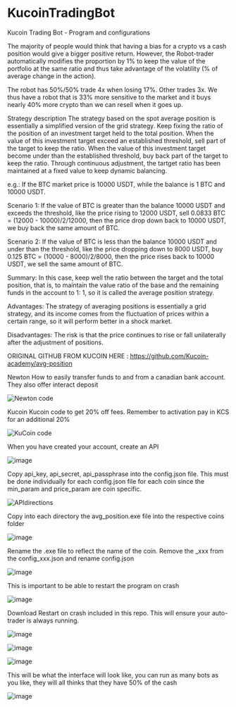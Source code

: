 # KucoinTradingBot
Kucoin Trading Bot - Program and configurations

The majority of people would think that having a bias for a crypto vs a cash position would give a bigger positive return. However, the Robot-trader automatically modifies the proportion by 1% to keep the value of the portfolio at the same ratio and thus take advantage of the volatility (% of average change in the action).

The robot has 50%/50% trade 4x when losing 17%. Other trades 3x. We thus have a robot that is 33% more sensitive to the market and it buys nearly 40% more crypto than we can resell when it goes up.

Strategy description
The strategy based on the spot average position is essentially a simplified version of the grid strategy. Keep fixing the ratio of the position of an investment target held to the total position. When the value of this investment target exceed an established threshold, sell part of the target to keep the ratio. When the value of this investment target become under than the established threshold, buy back part of the target to keep the ratio. Through continuous adjustment, the tartget ratio has been maintained at a fixed value to keep dynamic balancing.

e.g.: If the BTC market price is 10000 USDT, while the balance is 1 BTC and 10000 USDT.

Scenario 1: If the value of BTC is greater than the balance 10000 USDT and exceeds the threshold, like the price rising to 12000 USDT, sell 0.0833 BTC = (12000 - 10000)/2/12000, then the price drop down back to 10000 USDT, we buy back the same amount of BTC.

Scenario 2: If the value of BTC is less than the balance 10000 USDT and under than the threshold, like the price dropping down to 8000 USDT, buy 0.125 BTC = (10000 - 8000)/2/8000, then the price rises back to 10000 USDT, we sell the same amount of BTC.

Summary: In this case, keep well the ratio between the target and the total position, that is, to maintain the value ratio of the base and the remaining funds in the account to 1: 1, so it is called the average position strategy.

Advantages: The strategy of averaging positions is essentially a grid strategy, and its income comes from the fluctuation of prices within a certain range, so it will perform better in a shock market.

Disadvantages: The risk is that the price continues to rise or fall unilaterally after the adjustment of positions.

ORIGINAL GITHUB FROM KUCOIN HERE : https://github.com/Kucoin-academy/avg-position



Newton
How to easily transfer funds to and from a canadian bank account. 
They also offer interact deposit

![Newton code](https://user-images.githubusercontent.com/99097186/152657391-09b780f2-1971-4e13-9ca4-9e5a4e00a195.jpg)

Kucoin
Kucoin code to get 20% off fees. Remember to activation pay in KCS for an additional 20%

![KuCoin code](https://user-images.githubusercontent.com/99097186/152657466-d691534c-b5ea-47cd-b8d8-57f28bfa6778.jpg)

When you have created your account, create an API

![image](https://user-images.githubusercontent.com/99097186/152657512-12c436b8-d2fc-4543-96ab-c8b32e518408.png)

Copy api_key, api_secret, api_passphrase into the config.json file.
This must be done individually for each config.json file for each coin since the min_param and price_param are coin specific.

![APIdirections](https://user-images.githubusercontent.com/99097186/152657592-b8b396bb-6424-458e-90f8-533498128426.jpg)

Copy into each directory the avg_position.exe file into the respective coins folder

![image](https://user-images.githubusercontent.com/99097186/152657730-a58b6c5a-a914-412a-b426-830c362f1388.png)

Rename the .exe file to reflect the name of the coin. 
Remove the _xxx from the config_xxx.json and rename config.json

![image](https://user-images.githubusercontent.com/99097186/152658332-844dafbb-30aa-4cac-815e-26c223933350.png)


This is important to be able to restart the program on crash 

![image](https://user-images.githubusercontent.com/99097186/152657789-1c610612-304d-40e7-bae8-c8ce1a897114.png)

Download Restart on crash included in this repo. This will ensure your auto-trader is always running.

![image](https://user-images.githubusercontent.com/99097186/152657891-eceabf0a-868a-4399-b133-2809c718775d.png)

![image](https://user-images.githubusercontent.com/99097186/152657921-f61511de-04c0-4e32-946f-b91706562b6b.png)

![image](https://user-images.githubusercontent.com/99097186/152657933-e5833328-c782-4ec3-b219-a61c2460d989.png)

This will be what the interface will look like, you can run as many bots as you like, they will all thinks that they have 50% of the cash

![image](https://user-images.githubusercontent.com/99097186/152657996-6780f837-3015-425a-b4d9-7aeb11005232.png)
